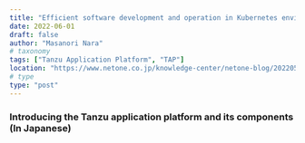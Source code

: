 ```yaml
---
title: "Efficient software development and operation in Kubernetes environment (In Japanese)"
date: 2022-06-01
draft: false
author: "Masanori Nara"
# taxonomy
tags: ["Tanzu Application Platform", "TAP"]
location: "https://www.netone.co.jp/knowledge-center/netone-blog/20220526-1/"
# type
type: "post"
---
```


### Introducing the Tanzu application platform and its components (In Japanese)
